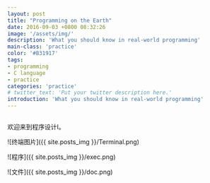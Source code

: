 ```yaml
---
layout: post
title: "Programming on the Earth"
date: 2016-09-03 +0800 08:32:26
image: '/assets/img/'
description: 'What you should know in real-world programming'
main-class: 'practice'
color: '#B31917'
tags:
- programming
- C language
- practice
categories: 'practice'
# twitter_text: 'Put your twitter description here.'
introduction: 'What you should know in real-world programming'
---
```



## 

欢迎来到程序设计I。

![终端图片]({{ site.posts_img }}/Terminal.png)

![程序]({{ site.posts_img }}/exec.png)

![文件]({{ site.posts_img }}/doc.png)
